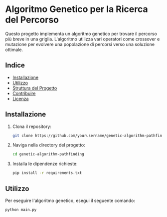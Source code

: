 # Algoritmo Genetico per la Ricerca del Percorso

Questo progetto implementa un algoritmo genetico per trovare il percorso più breve in una griglia. L'algoritmo utilizza vari operatori come crossover e mutazione per evolvere una popolazione di percorsi verso una soluzione ottimale.

## Indice

- [Installazione](#installazione)
- [Utilizzo](#utilizzo)
- [Struttura del Progetto](#struttura-del-progetto)
- [Contribuire](#contribuire)
- [Licenza](#licenza)

## Installazione

1. Clona il repository:
    ```sh
    git clone https://github.com/yourusername/genetic-algorithm-pathfinding.git
    ```
2. Naviga nella directory del progetto:
    ```sh
    cd genetic-algorithm-pathfinding
    ```
3. Installa le dipendenze richieste:
    ```sh
    pip install -r requirements.txt
    ```

## Utilizzo

Per eseguire l'algoritmo genetico, esegui il seguente comando:
```sh
python main.py
